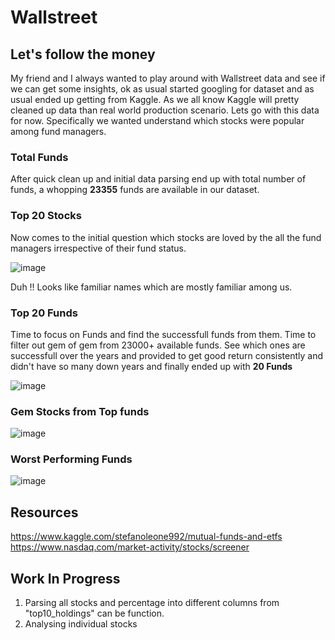 # Wallstreet

## Let's follow the money
My friend and I always wanted to play around with Wallstreet data and see if we can get some insights, ok as usual started googling for dataset and as usual ended up getting from Kaggle. As we all know Kaggle will pretty cleaned up data than real world production scenario. Lets go with this data for now. Specifically we wanted understand which stocks were popular among fund managers. 

### Total Funds
After quick clean up and initial data parsing end up with total number of funds, a whopping **23355** funds are available in our dataset.

### Top 20 Stocks
Now comes to the initial question which stocks are loved by the all the fund managers irrespective of their fund status. 

![image](https://user-images.githubusercontent.com/19653585/139564370-56580aea-1d32-4bda-ae1e-7e8c13d224cc.png)

Duh !! Looks like familiar names which are mostly familiar among us. 

### Top 20 Funds
Time to focus on Funds and find the successfull funds from them. Time to filter out gem of gem from 23000+ available funds. See which ones are successfull over the years and provided to get good return consistently and didn't have so many down years and finally ended up with **20 Funds** 

![image](https://user-images.githubusercontent.com/19653585/139563981-1e9b775e-8df8-410a-ad8d-6012d3d72444.png)

### Gem Stocks from Top funds

![image](https://user-images.githubusercontent.com/19653585/139565806-1a3cd53f-d02e-4658-976f-b11e663a294b.png)

### Worst Performing Funds

![image](https://user-images.githubusercontent.com/19653585/139591372-d68414db-12e4-4401-bdb7-5bb58bc8a93a.png)


## Resources
https://www.kaggle.com/stefanoleone992/mutual-funds-and-etfs
https://www.nasdaq.com/market-activity/stocks/screener


## Work In Progress
1. Parsing all stocks and percentage into different columns from "top10_holdings" can be function.
2. Analysing individual stocks 
